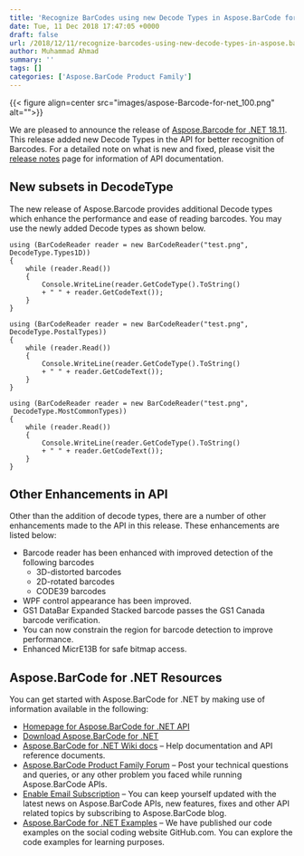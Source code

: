 ```yaml
---
title: 'Recognize BarCodes using new Decode Types in Aspose.BarCode for .NET'
date: Tue, 11 Dec 2018 17:47:05 +0000
draft: false
url: /2018/12/11/recognize-barcodes-using-new-decode-types-in-aspose.barcode-for-.net-18.11/
author: Muhammad Ahmad
summary: ''
tags: []
categories: ['Aspose.BarCode Product Family']
---
```




{{< figure align=center src="images/aspose-Barcode-for-net_100.png" alt="">}}


We are pleased to announce the release of [Aspose.Barcode for .NET 18.11][1]. This release added new Decode Types in the API for better recognition of Barcodes. For a detailed note on what is new and fixed, please visit the [release notes][2] page for information of API documentation.

## New subsets in DecodeType

The new release of Aspose.Barcode provides additional Decode types which enhance the performance and ease of reading barcodes. You may use the newly added Decode types as shown below.

```
using (BarCodeReader reader = new BarCodeReader("test.png", 
DecodeType.Types1D))
{
    while (reader.Read())
    {
        Console.WriteLine(reader.GetCodeType().ToString() 
        + " " + reader.GetCodeText());
    }
}

using (BarCodeReader reader = new BarCodeReader("test.png", 
DecodeType.PostalTypes))
{
    while (reader.Read())
    {
        Console.WriteLine(reader.GetCodeType().ToString() 
        + " " + reader.GetCodeText());
    }
}

using (BarCodeReader reader = new BarCodeReader("test.png",
 DecodeType.MostCommonTypes))
{
    while (reader.Read())
    {
        Console.WriteLine(reader.GetCodeType().ToString() 
        + " " + reader.GetCodeText());
    }
}
```

## Other Enhancements in API

Other than the addition of decode types, there are a number of other enhancements made to the API in this release. These enhancements are listed below:

*   Barcode reader has been enhanced with improved detection of the following barcodes
    *   3D-distorted barcodes
    *   2D-rotated barcodes
    *   CODE39 barcodes
*   WPF control appearance has been improved.
*   GS1 DataBar Expanded Stacked barcode passes the GS1 Canada barcode verification.
*   You can now constrain the region for barcode detection to improve performance.
*   Enhanced MicrE13B for safe bitmap access.

## Aspose.BarCode for .NET Resources

You can get started with Aspose.BarCode for .NET by making use of information available in the following:

*   [Homepage for Aspose.BarCode for .NET API][3]
*   [Download Aspose.BarCode for .NET][4]
*   [Aspose.BarCode for .NET Wiki docs][5] – Help documentation and API reference documents.
*   [Aspose.BarCode Product Family Forum][6] – Post your technical questions and queries, or any other problem you faced while running Aspose.BarCode APIs.
*   [Enable Email Subscription][7] – You can keep yourself updated with the latest news on Aspose.BarCode APIs, new features, fixes and other API related topics by subscribing to Aspose.BarCode blog.
*   [Aspose.BarCode for .NET Examples][8] – We have published our code examples on the social coding website GitHub.com. You can explore the code examples for learning purposes.




[1]: https://www.nuget.org/packages/Aspose.BarCode/18.11.0
[2]: https://docs.aspose.com/barcode/net/aspose-barcode-for-net-18-11-release-notes/
[3]: https://products.aspose.com/barcode/net
[4]: https://www.nuget.org/packages/Aspose.BarCode/
[5]: https://docs.aspose.com/barcode/net/
[6]: https://forum.aspose.com/c/barcode
[7]: https://blog.aspose.com/category/aspose-products/aspose-barcode-product-family/
[8]: https://github.com/aspose-barcode/Aspose.BarCode-for-.NET




